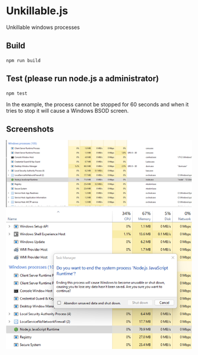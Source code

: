 # Unkillable.js
Unkillable windows processes

## Build
`npm run build`

## Test (please run node.js a administrator)
`npm test`

In the example, the process cannot be stopped for 60 seconds and when it tries to stop it will cause a Windows BSOD screen.

## Screenshots
![](screenshots/Screenshot_1.png)
![](screenshots/Screenshot_2.png)
